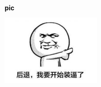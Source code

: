 ## pic 

   ![Image text](https://github.com/5201314999/jrNote/blob/master/docs/.vuepress/public/docs/9555112-300x212.jpg?raw=true)